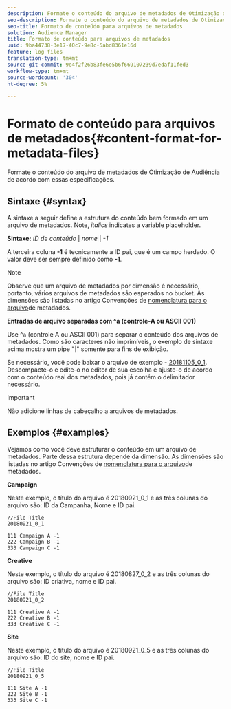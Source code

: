 ```yaml
---
description: Formate o conteúdo do arquivo de metadados de Otimização de Audiência de acordo com essas especificações.
seo-description: Formate o conteúdo do arquivo de metadados de Otimização de Audiência de acordo com essas especificações.
seo-title: Formato de conteúdo para arquivos de metadados
solution: Audience Manager
title: Formato de conteúdo para arquivos de metadados
uuid: 9ba44738-3e17-40c7-9e8c-5abd8361e16d
feature: log files
translation-type: tm+mt
source-git-commit: 9e4f2f26b83fe6e5b6f669107239d7edaf11fed3
workflow-type: tm+mt
source-wordcount: '304'
ht-degree: 5%

---
```



# Formato de conteúdo para arquivos de metadados{#content-format-for-metadata-files}

Formate o conteúdo do arquivo de metadados de Otimização de Audiência de acordo com essas especificações.

## Sintaxe {#syntax}

A sintaxe a seguir define a estrutura do conteúdo bem formado em um arquivo de metadados. Note, *italics* indicates a variable placeholder.

**Sintaxe:**  *ID de conteúdo* | *nome* | *-1*

<!--In the contents syntax, you'll notice a parent ID variable. Don't confuse it with the parent ID used in the [metadata file name](../../../reporting/audience-optimization-reports/metadata-files-intro/metadata-file-names.md). These 2 variables seem similar, but they represent different things. In the file name, the parent ID corresponds to a category like "campaign" (ID 1), "placement" (ID 3), or "tactic" (ID 9), etc. In the file body:-->

A terceira coluna **-1** é tecnicamente a ID pai, que é um campo herdado. O valor deve ser sempre definido como **-1**.

>[!NOTE]
>
>Observe que um arquivo de metadados por dimensão é necessário, portanto, vários arquivos de metadados são esperados no bucket. As dimensões são listadas no artigo Convenções de [nomenclatura para o arquivo](../../../reporting/audience-optimization-reports/metadata-files-intro/metadata-file-names.md#child-dimension)de metadados.

**Entradas de arquivo separadas com ^a (controle-A ou ASCII 001)**

Use `^a` (controle A ou ASCII 001) para separar o conteúdo dos arquivos de metadados. Como são caracteres não imprimíveis, o exemplo de sintaxe acima mostra um pipe &quot;|&quot; somente para fins de exibição.

Se necessário, você pode baixar o arquivo de exemplo - [20181105_0_1](assets/20181105_0_1.zip). Descompacte-o e edite-o no editor de sua escolha e ajuste-o de acordo com o conteúdo real dos metadados, pois já contém o delimitador necessário.

>[!IMPORTANT]
>
>Não adicione linhas de cabeçalho a arquivos de metadados.

## Exemplos {#examples}

Vejamos como você deve estruturar o conteúdo em um arquivo de metadados. Parte dessa estrutura depende da dimensão. As dimensões são listadas no artigo Convenções de [nomenclatura para o arquivo](../../../reporting/audience-optimization-reports/metadata-files-intro/metadata-file-names.md#child-dimension)de metadados.

**Campaign**

Neste exemplo, o título do arquivo é 20180921_0_1 e as três colunas do arquivo são: ID da Campanha, Nome e ID pai.

<!--Let's say you want to populate the creative drop down menu with creative names from a particular campaign. In this case, your metadata file name would include ID 1 (campaign) and ID 2 (creative). Following the content syntax, your metadata file would contain the creative ID, creative name, and actual campaign ID.-->

```
//File Title
20180921_0_1

111 Campaign A -1
222 Campaign B -1
333 Campaign C -1
```

**Creative**

Neste exemplo, o título do arquivo é 20180827_0_2 e as três colunas do arquivo são: ID criativa, nome e ID pai.

```
//File Title
20180921_0_2

111 Creative A -1
222 Creative B -1
333 Creative C -1
```

**Site**

Neste exemplo, o título do arquivo é 20180921_0_5 e as três colunas do arquivo são: ID do site, nome e ID pai.

```
//File Title
20180921_0_5

111 Site A -1
222 Site B -1
333 Site C -1
```
